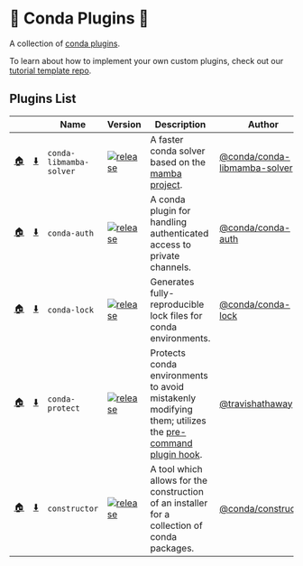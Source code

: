 # 🔌 Conda Plugins 🔌

A collection of [conda plugins](https://docs.conda.io/projects/conda/en/latest/dev-guide/plugins/index.html).

To learn about how to implement your own custom plugins, check out our [tutorial template repo](https://github.com/conda/conda-plugin-template).

## Plugins List

<!-- PLUGIN_LIST -->
| &nbsp; | &nbsp; | Name  | Version | Description | Author |
| ----- | ----- | ----- | ----- | ----- | ----- |
| [🏠](https://github.com/conda/conda-libmamba-solver) | [⬇️](https://anaconda.org/main/conda-libmamba-solver) | `conda-libmamba-solver` | [![release][libmamba-shield]][libmamba-releases] | A faster conda solver based on the [mamba project][mamba project]. | [@conda/conda-libmamba-solver][libmamba-contributors] |
| [🏠](https://github.com/conda-incubator/conda-auth) | [⬇️](https://anaconda.org/conda-forge/conda-auth) | `conda-auth` | [![release][auth-shield]][auth-releases] | A conda plugin for handling authenticated access to private channels. | [@conda/conda-auth][auth-contributors] |
| [🏠](https://github.com/conda/conda-lock) | [⬇️](https://anaconda.org/conda-forge/conda-lock) | `conda-lock` | [![release][lock-shield]][lock-releases] | Generates fully-reproducible lock files for conda environments. | [@conda/conda-lock][lock-contributors] |
| [🏠](https://github.com/travishathaway/conda-protect) | [⬇️](https://anaconda.org/thath/conda-protect) | `conda-protect` | [![release][protect-shield]][protect-releases] | Protects conda environments to avoid mistakenly modifying them; utilizes the [pre-command plugin hook][pre/post-command blog post]. | [@travishathaway](https://github.com/travishathaway) |
| [🏠](https://github.com/conda/constructor) | [⬇️](https://anaconda.org/anaconda/constructor) | `constructor` | [![release][contructor-shield]][constructor-releases] | A tool which allows for the construction of an installer for a collection of conda packages. | [@conda/constructor][constructor-contributors] |
<!-- PLUGIN_LIST -->

[libmamba-shield]: https://img.shields.io/github/release/conda/conda-libmamba-solver.svg
[libmamba-releases]: https://github.com/conda/conda-libmamba-solver/releases
[libmamba-contributors]: https://github.com/conda/conda-libmamba-solver/graphs/contributors
[mamba project]: https://mamba.readthedocs.io/en/latest/

[auth-shield]: https://img.shields.io/github/v/release/conda-incubator/conda-auth.svg
[auth-releases]: https://github.com/conda-incubator/conda-auth/releases
[auth-contributors]: https://github.com/conda-incubator/conda-auth/graphs/contributors

[lock-shield]: https://img.shields.io/github/v/release/conda/conda-lock.svg
[lock-releases]: https://github.com/conda/conda-lock/releases
[lock-contributors]: https://github.com/conda/conda-lock/graphs/contributors

[protect-shield]: https://img.shields.io/github/v/release/travishathaway/conda-protect.svg
[protect-releases]: https://github.com/travishathaway/conda-protect/releases
[pre/post-command blog post]: https://conda.org/blog/2023-07-31-latest-conda-release-includes-new-plugin-hooks#conda-protect-and-the-pre-command-hook

[contructor-shield]: https://img.shields.io/github/release/conda/constructor.svg
[constructor-releases]: https://github.com/conda/constructor/releases
[constructor-contributors]: https://github.com/conda/constructor/graphs/contributors

